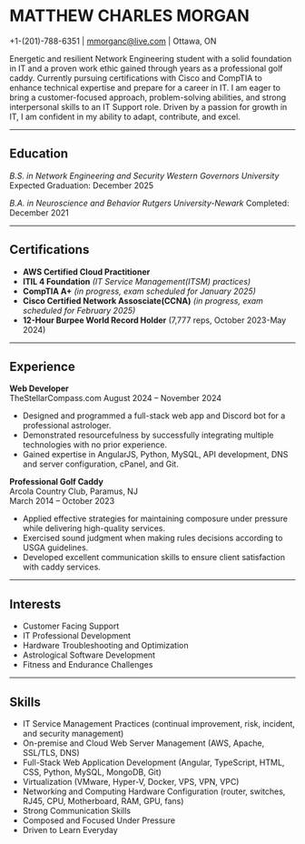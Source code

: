 # MATTHEW CHARLES MORGAN  
+1-(201)-788-6351 | [mmorganc@live.com](mailto:mmorganc@live.com) | Ottawa, ON

Energetic and resilient Network Engineering student with a solid foundation in IT and a proven work ethic gained through years as a professional golf caddy. Currently pursuing certifications with Cisco and CompTIA to enhance technical expertise and prepare for a career in IT. I am eager to bring a customer-focused approach, problem-solving abilities, and strong interpersonal skills to an IT Support role. Driven by a passion for growth in IT, I am confident in my ability to adapt, contribute, and excel.

---

## Education  
*B.S. in Network Engineering and Security Western Governors University*  Expected Graduation: December 2025  

*B.A. in Neuroscience and Behavior Rutgers University-Newark* Completed: December 2021  

---

## Certifications  
- **AWS Certified Cloud Practitioner**  
- **ITIL 4 Foundation** *(IT Service Management(ITSM) practices)*
- **CompTIA A+** *(in progress, exam scheduled for January 2025)*
- **Cisco Certified Network Assosciate(CCNA)** *(in progress, exam scheduled for February 2025)*
- **12-Hour Burpee World Record Holder** (7,777 reps, October 2023-May 2024)  

---

## Experience  

**Web Developer**  
TheStellarCompass.com 
August 2024 – November 2024  
- Designed and programmed a full-stack web app and Discord bot for a professional astrologer.  
- Demonstrated resourcefulness by successfully integrating multiple technologies with no prior experience.  
- Gained expertise in AngularJS, Python, MySQL, API development, DNS and server configuration, cPanel, and Git.  

**Professional Golf Caddy**  
Arcola Country Club, Paramus, NJ  
March 2014 – October 2023  
- Applied effective strategies for maintaining composure under pressure while delivering high-quality services.  
- Exercised sound judgment when making rules decisions according to USGA guidelines.  
- Developed excellent communication skills to ensure client satisfaction with caddy services.  

---

## Interests  
- Customer Facing Support
- IT Professional Development
- Hardware Troubleshooting and Optimization
- Astrological Software Development
- Fitness and Endurance Challenges  

---

## Skills
- IT Service Management Practices (continual improvement, risk, incident, and security management)
- On-premise and Cloud Web Server Management (AWS, Apache, SSL/TLS, DNS)
- Full-Stack Web Application Development (Angular, TypeScript, HTML, CSS, Python, MySQL, MongoDB, Git)
- Virtualization (VMware, Hyper-V, Docker, VPS, VPN, VPC)
- Networking and Computing Hardware Configuration (router, switches, RJ45, CPU, Motherboard, RAM, GPU, fans)  
- Strong Communication Skills
- Composed and Focused Under Pressure 
- Driven to Learn Everyday  

